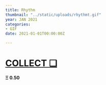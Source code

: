 ```yaml
---
title: Rhythm
thumbnail: "../static/uploads/rhythmt.gif"
year: JAN 2021
categories:
- GIF
date: 2021-01-01T00:00:00Z

---
```

# [COLLECT ❑](https://knownorigin.io/gallery/270950-rhythm "Rhythm")

#### Ξ 0.50 
